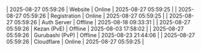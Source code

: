 | 2025-08-27 05:59:26 | Website | Online | 2025-08-27 05:59:25 |
| 2025-08-27 05:59:26 | Registration | Online | 2025-08-27 05:59:25 |
| 2025-08-27 05:59:26 | Auth Server | Offline | 2025-08-18 09:33:31 |
| 2025-08-27 05:59:26 | Kezan (PvE) | Offline | 2025-08-03 17:58:02 |
| 2025-08-27 05:59:26 | Gurubashi (PvP) | Offline | 2025-08-23 21:44:06 |
| 2025-08-27 05:59:26 | Cloudflare | Online | 2025-08-27 05:59:25 |
